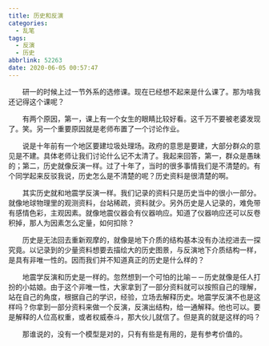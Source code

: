 ```yaml
---
title: 历史和反演
categories:
  - 乱笔
tags:
  - 反演
  - 历史
abbrlink: 52263
date: 2020-06-05 00:57:47
---
```


&emsp;&emsp;研一的时候上过一节外系的选修课。现在已经想不起来是什么课了。那为啥我还记得这个课呢？
<!-- more -->

&emsp;&emsp;有两个原因，第一，课上有一个女生的眼睛比较好看。这千万不要被老婆发现了。笑。另一个重要原因就是老师布置了一个讨论作业。

&emsp;&emsp;说是十年前有一个地区要建垃圾处理场。政府的意思是要建，大部分群众的意见是不建。具体老师让我们讨论什么记不太清了。我起来回答，第一，群众是愚昧的；第二，历史就像反演一样。过了十年了，当时的很多事情我们是不清楚的。有个同学起来反驳我说，历史怎么是不清楚的呢？历史资料是很清楚的啊。

&emsp;&emsp;其实历史就和地震学反演一样。我们记录的资料只是历史当中的很小一部分。就像地球物理里的观测资料，台站稀疏，资料就少。另外历史是人记录的，难免带有感情色彩，主观因素。就像地震仪器会有仪器响应。知道了仪器响应还可以反卷积掉，那人为因素怎么定量，如何扣除？

&emsp;&emsp;历史是无法回去重新观摩的，就像是地下介质的结构基本没有办法挖进去一探究竟。以记录到的少量资料想要去描绘大的历史图景，与反演地下介质结构一样，是具有非唯一性的。因而我们并不知道真正的历史是什么样的？

&emsp;&emsp;地震学反演和历史是一样的。忽然想到一个可怕的比喻－－历史就像是任人打扮的小姑娘。由于这个非唯一性，大家拿到了一部分资料就可以按照自己的理解，站在自己的角度，根据自己的学识，经验，立场去解释历史。地震学反演不也是这样吗？你拿到一部分资料来做一个反演，反演出结构，给一通解释。他也可以。要是解释的人位高权重，或者权威泰斗，那大伙儿就信了。但是真的就是这样的吗？

&emsp;&emsp;那谁说的，没有一个模型是对的，只有有些是有用的，是有参考价值的。


